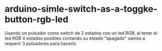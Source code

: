 # arduino-simle-switch-as-a-toggke-button-rgb-led
Usando un pulsador como switch de 2 estados con un led RGB, al tener el led RGB 4 estados posibles contando su estado "apagado" vamos a requerir 3 pulsadores para hacerlo
